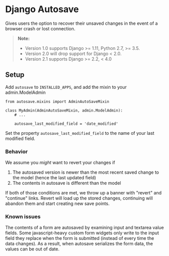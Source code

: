# Django Autosave

Gives users the option to recover their unsaved changes in the event of a browser crash or lost connection.

> **Note:**
> 
> * Version 1.0 supports Django >= 1.11, Python 2.7, >= 3.5.
> * Version 2.0 will drop support for Django < 2.0.
> * Version 2.1 supports Django >= 2.2, < 4.0

## Setup

Add ``autosave`` to ``INSTALLED_APPS``, and add the mixin to your admin.ModelAdmin

    from autosave.mixins import AdminAutoSaveMixin

    class MyAdmin(AdminAutoSaveMixin, admin.ModelAdmin):
        # ...

        autosave_last_modified_field = 'date_modified'

Set the property ``autosave_last_modified_field`` to the name of your last modified field.

### Behavior

We assume you *might* want to revert your changes if

1. The autosaved version is newer than the most recent saved change to the model (hence the last updated field)
2. The contents in autosave is different than the model

If both of those conditions are met, we throw up a banner with "revert" and "continue" links. Revert will load up the stored
changes, continuing will abandon them and start creating new save points.

### Known issues

The contents of a form are autosaved by examining input and textarea value fields. Some javascript-heavy custom
form widgets only write to the input field they replace when the form is submitted (instead of every time the data changes). 
As a result, when autosave serializes the form data, the values can be out of date.
